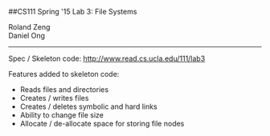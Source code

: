 ##CS111 Spring '15 Lab 3: File Systems

Roland Zeng  
Daniel Ong

-------------------------
Spec / Skeleton code: http://www.read.cs.ucla.edu/111/lab3

Features added to skeleton code:

- Reads files and directories 
- Creates / writes files 
- Creates / deletes symbolic and hard links 
- Ability to change file size
- Allocate / de-allocate space for storing file nodes 
